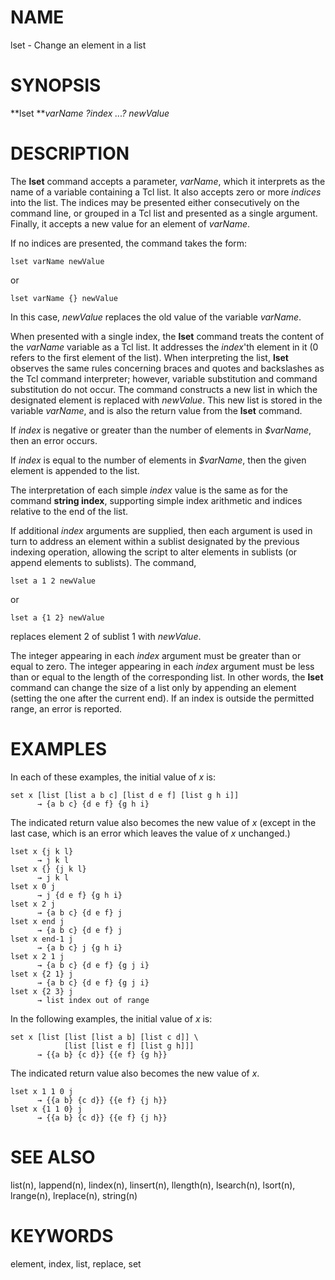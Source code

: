 # NAME

lset - Change an element in a list

# SYNOPSIS

**lset ***varName ?index \...? newValue*

# DESCRIPTION

The **lset** command accepts a parameter, *varName*, which it interprets
as the name of a variable containing a Tcl list. It also accepts zero or
more *indices* into the list. The indices may be presented either
consecutively on the command line, or grouped in a Tcl list and
presented as a single argument. Finally, it accepts a new value for an
element of *varName*.

If no indices are presented, the command takes the form:

    lset varName newValue

or

    lset varName {} newValue

In this case, *newValue* replaces the old value of the variable
*varName*.

When presented with a single index, the **lset** command treats the
content of the *varName* variable as a Tcl list. It addresses the
*index*\'th element in it (0 refers to the first element of the list).
When interpreting the list, **lset** observes the same rules concerning
braces and quotes and backslashes as the Tcl command interpreter;
however, variable substitution and command substitution do not occur.
The command constructs a new list in which the designated element is
replaced with *newValue*. This new list is stored in the variable
*varName*, and is also the return value from the **lset** command.

If *index* is negative or greater than the number of elements in
*\$varName*, then an error occurs.

If *index* is equal to the number of elements in *\$varName*, then the
given element is appended to the list.

The interpretation of each simple *index* value is the same as for the
command **string index**, supporting simple index arithmetic and indices
relative to the end of the list.

If additional *index* arguments are supplied, then each argument is used
in turn to address an element within a sublist designated by the
previous indexing operation, allowing the script to alter elements in
sublists (or append elements to sublists). The command,

    lset a 1 2 newValue

or

    lset a {1 2} newValue

replaces element 2 of sublist 1 with *newValue*.

The integer appearing in each *index* argument must be greater than or
equal to zero. The integer appearing in each *index* argument must be
less than or equal to the length of the corresponding list. In other
words, the **lset** command can change the size of a list only by
appending an element (setting the one after the current end). If an
index is outside the permitted range, an error is reported.

# EXAMPLES

In each of these examples, the initial value of *x* is:

    set x [list [list a b c] [list d e f] [list g h i]]
          → {a b c} {d e f} {g h i}

The indicated return value also becomes the new value of *x* (except in
the last case, which is an error which leaves the value of *x*
unchanged.)

    lset x {j k l}
          → j k l
    lset x {} {j k l}
          → j k l
    lset x 0 j
          → j {d e f} {g h i}
    lset x 2 j
          → {a b c} {d e f} j
    lset x end j
          → {a b c} {d e f} j
    lset x end-1 j
          → {a b c} j {g h i}
    lset x 2 1 j
          → {a b c} {d e f} {g j i}
    lset x {2 1} j
          → {a b c} {d e f} {g j i}
    lset x {2 3} j
          → list index out of range

In the following examples, the initial value of *x* is:

    set x [list [list [list a b] [list c d]] \
                [list [list e f] [list g h]]]
          → {{a b} {c d}} {{e f} {g h}}

The indicated return value also becomes the new value of *x*.

    lset x 1 1 0 j
          → {{a b} {c d}} {{e f} {j h}}
    lset x {1 1 0} j
          → {{a b} {c d}} {{e f} {j h}}

# SEE ALSO

list(n), lappend(n), lindex(n), linsert(n), llength(n), lsearch(n),
lsort(n), lrange(n), lreplace(n), string(n)

# KEYWORDS

element, index, list, replace, set

<!---
Copyright (c) 2001 Kevin B. Kenny <kennykb@acm.org>.  All rights reserved
-->

